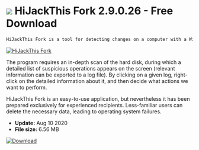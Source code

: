 # ![](https://cdn.softexe.net/static/icon/e/hijackthis-fork-9282.png) HiJackThis Fork 2.9.0.26 - Free Download

```sh
HiJackThis Fork is a tool for detecting changes on a computer with a Windows operating system that arose as a result of adware, spyware, malware and other viruses.
```
[![HiJackThis Fork](https://gallery.dpcdn.pl/imgc/Tools/89309/g_-_420x350_1.5_-_xab0c37ef-8daf-460f-8934-b7ed10f6fa09.jpg)](https://softexe.net/win/security-privacy/other/hijackthis-fork:abhb.html)

The program requires an in-depth scan of the hard disk, during which a detailed list of suspicious operations appears on the screen (relevant information can be exported to a log file). By clicking on a given log, right-click on the detailed information about it, and then decide what actions we want to perform.
 
 HiJackThis Fork is an easy-to-use application, but nevertheless it has been prepared exclusively for experienced recipients. Less-familiar users can delete the necessary data, leading to operating system failures.


- **Update:** Aug 10 2020
- **File size:** 6.56 MB

[![Download](https://cdn.softexe.net/static/img/download.png)](https://softexe.net/win/security-privacy/other/hijackthis-fork:abhb.html)


